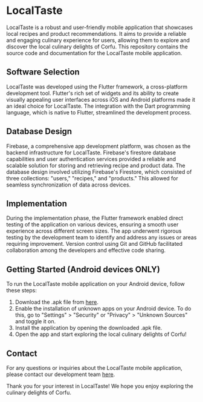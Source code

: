 # LocalTaste

LocalTaste is a robust and user-friendly mobile application that showcases local recipes and product recommendations. It aims to provide a reliable and engaging culinary experience for users, allowing them to explore and discover the local culinary delights of Corfu. This repository contains the source code and documentation for the LocalTaste mobile application.

## Software Selection

LocalTaste was developed using the Flutter framework, a cross-platform development tool. Flutter's rich set of widgets and its ability to create visually appealing user interfaces across iOS and Android platforms made it an ideal choice for LocalTaste. The integration with the Dart programming language, which is native to Flutter, streamlined the development process.

## Database Design

Firebase, a comprehensive app development platform, was chosen as the backend infrastructure for LocalTaste. Firebase's firestore database capabilities and user authentication services provided a reliable and scalable solution for storing and retrieving recipe and product data. The database design involved utilizing Firebase's Firestore, which consisted of three collections: "users," "recipes," and "products." This allowed for seamless synchronization of data across devices.

## Implementation

During the implementation phase, the Flutter framework enabled direct testing of the application on various devices, ensuring a smooth user experience across different screen sizes. The app underwent rigorous testing by the development team to identify and address any issues or areas requiring improvement. Version control using Git and GitHub facilitated collaboration among the developers and effective code sharing.

## Getting Started (Android devices ONLY)

To run the LocalTaste mobile application on your Android device, follow these steps:

1. Download the .apk file from [here](https://github.com/iliastzanis/LocalTaste-App/releases/tag/v.1.0.0).
2. Enable the installation of unknown apps on your Android device. To do this, go to "Settings" > "Security" or "Privacy" > "Unknown Sources" and toggle it on.
3. Install the application by opening the downloaded .apk file.
4. Open the app and start exploring the local culinary delights of Corfu!

## Contact

For any questions or inquiries about the LocalTaste mobile application, please contact our development team [here](mailto:localtasteproject@gmail.com).

Thank you for your interest in LocalTaste! We hope you enjoy exploring the culinary delights of Corfu.
